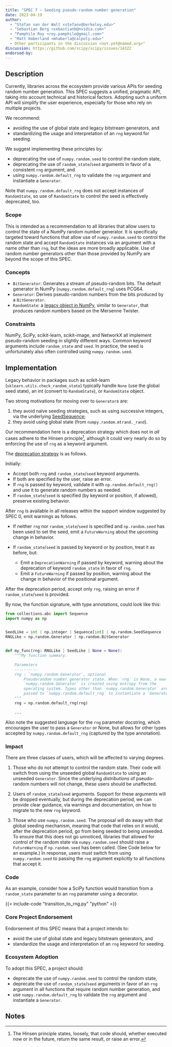 ```yaml
---
title: "SPEC 7 — Seeding pseudo-random number generation"
date: 2023-04-19
author:
  - "Stéfan van der Walt <stefanv@berkeley.edu>"
  - "Sebastian Berg <sebastianb@nvidia.com>"
  - "Pamphile Roy <roy.pamphile@gmail.com>"
  - "Matt Haberland <mhaberla@calpoly.edu>"
  - Other participants in the discussion <not.yet@named.org>"
discussion: https://github.com/scipy/scipy/issues/14322
endorsed-by:
---
```


## Description

Currently, libraries across the ecosystem provide various APIs for seeding random number generation.
This SPEC suggests a unified, pragmatic API, taking into account technical and historical factors.
Adopting such a uniform API will simplify the user experience, especially for those who rely on multiple projects.

We recommend:

- avoiding the use of global state and legacy bitstream generators, and
- standardizing the usage and interpretation of an `rng` keyword for seeding.

We suggest implementing these principles by:

- deprecating the use of `numpy.random.seed` to control the random state,
- deprecating the use of `random_state`/`seed` arguments in favor of a consistent `rng` argument, and
- using `numpy.random.default_rng` to validate the `rng` argument and instantiate a `Generator`.

Note that `numpy.random.default_rng` does not accept instances of `RandomState`, so use of `RandomState` to control the seed is effectively deprecated, too.

### Scope

This is intended as a recommendation to all libraries that allow users to control the
state of a NumPy random number generator. It is specifically targeted toward functions
that allow use of `numpy.random.seed` to control the random state and accept
`RandomState` instances via an argument with a name other than `rng`, but the ideas
are more broadly applicable. Use of random number generators other than those provided
by NumPy are beyond the scope of this SPEC.

### Concepts

- `BitGenerator`: Generates a stream of pseudo-random bits. The default generator in NumPy (`numpy.random.default_rng`) uses PCG64.
- `Generator`: Derives pseudo-random numbers from the bits produced by a `BitGenerator`.
- `RandomState`: a [legacy object in NumPy](https://numpy.org/doc/stable/reference/random/index.html), similar to `Generator`, that produces random numbers based on the Mersenne Twister.

### Constraints

NumPy, SciPy, scikit-learn, scikit-image, and NetworkX all implement pseudo-random seeding in slightly different ways.
Common keyword arguments include `random_state` and `seed`.
In practice, the seed is unfortunately also often controlled using `numpy.random.seed`.

## Implementation

Legacy behavior in packages such as scikit-learn (`sklearn.utils.check_random_state`) typically handle `None` (use the global seed state), an int (convert to `RandomState`), or `RandomState` object.

Two strong motivations for moving over to `Generator`s are:

1. they avoid naïve seeding strategies, such as using successive integers, via the underlying [SeedSequence](https://numpy.org/doc/stable/reference/random/parallel.html#seedsequence-spawning);
2. they avoid using global state (from `numpy.random.mtrand._rand`).

Our recommendation here is a deprecation strategy which does not in _all_ cases adhere to the Hinsen principle[^hinsen],
although it could very nearly do so by enforcing the use of `rng` as a keyword argument.

[^hinsen]: The Hinsen principle states, loosely, that code should, whether executed now or in the future, return the same result, or raise an error.

The [deprecation strategy](https://github.com/scientific-python/specs/pull/180#issuecomment-1515248009) is as follows.

Initially:

- Accept both `rng` and `random_state`/`seed` keyword arguments.
- If both are specified by the user, raise an error.
- If `rng` is passed by keyword, validate it with `np.random.default_rng()` and use it to generate random numbers as needed.
- If `random_state`/`seed` is specified (by keyword or position, if allowed), preserve existing behavior.

After `rng` is available in all releases within the support window suggested by SPEC 0, emit warnings as follows.

- If neither `rng` nor `random_state`/`seed` is specified and `np.random.seed` has been used to set the seed, emit a `FutureWarning` about the upcoming change in behavior.
- If `random_state`/`seed` is passed by keyword or by position, treat it as before, but:

   - Emit a `DeprecationWarning` if passed by keyword, warning about the deprecation of keyword `random_state` in favor of `rng`.
   - Emit a `FutureWarning` if passed by position, warning about the change in behavior of the positional argument.

After the deprecation period, accept only `rng`, raising an error if `random_state`/`seed` is provided.

By now, the function signature, with type annotations, could look like this:

   ```python
   from collections.abc import Sequence
   import numpy as np


   SeedLike = int | np.integer | Sequence[int] | np.random.SeedSequence
   RNGLike = np.random.Generator | np.random.BitGenerator


   def my_func(rng: RNGLike | SeedLike | None = None):
       """My function summary.

       Parameters
       ----------
       rng : `numpy.random.Generator`, optional
           Pseudorandom number generator state. When `rng` is None, a new
           `numpy.random.Generator` is created using entropy from the
           operating system. Types other than `numpy.random.Generator` are
           passed to `numpy.random.default_rng` to instantiate a `Generator`.
       """
       rng = np.random.default_rng(rng)

       ...

   ```

   Also note the suggested language for the `rng` parameter docstring, which encourages the user to pass a `Generator` or None, but allows for other types accepted by `numpy.random.default_rng` (captured by the type annotation).

### Impact

There are three classes of users, which will be affected to varying degrees.

1. Those who do not attempt to control the random state.
   Their code will switch from using the unseeded global `RandomState` to using an unseeded `Generator`.
   Since the underlying _distributions_ of pseudo-random numbers will not change, these users should be unaffected.

2. Users of `random_state`/`seed` arguments.
   Support for these arguments will be dropped eventually, but during the deprecation period, we can provide clear guidance, via warnings and documentation, on how to migrate to the new `rng` keyword.

3. Those who use `numpy.random.seed`.
   The proposal will do away with that global seeding mechanism, meaning that code that relies on it would, after the deprecation period, go from being seeded to being unseeded.
   To ensure that this does not go unnoticed, libraries that allowed for control of the random state via `numpy.random.seed` should raise a `FutureWarning` if `np.random.seed` has been called. (See Code below for an example.)
   In response, users must switch from using `numpy.random.seed` to passing the `rng` argument explicitly to all functions that accept it.

### Code

As an example, consider how a SciPy function would transition from a `random_state` parameter to an `rng` parameter using a decorator.

{{< include-code "transition_to_rng.py" "python" >}}

### Core Project Endorsement

Endorsement of this SPEC means that a project intends to:

- avoid the use of global state and legacy bitstream generators, and
- standardize the usage and interpretation of an `rng` keyword for seeding.

### Ecosystem Adoption

To adopt this SPEC, a project should:

- deprecate the use of `numpy.random.seed` to control the random state,
- deprecate the use of `random_state`/`seed` arguments in favor of an `rng` argument in all functions that require random number generation, and
- use `numpy.random.default_rng` to validate the `rng` argument and instantiate a `Generator`.

## Notes
